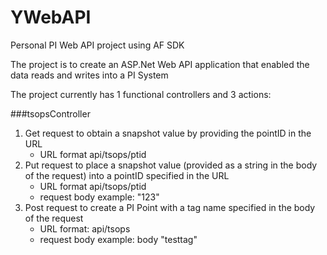 # YWebAPI
Personal PI Web API project using AF SDK

The project is to create an ASP.Net Web API application that enabled the data reads and writes into a PI System

The project currently has 1 functional controllers and 3 actions:

###tsopsController
 1. Get request to obtain a snapshot value by providing the pointID in the URL 
    - URL format api/tsops/ptid
 2. Put request to place a snapshot value (provided as a string in the body of the request) into a pointID specified in the URL
    - URL format api/tsops/ptid
    - request body example: "123"
 3. Post request to create a PI Point with a tag name specified in the body of the request
    - URL format: api/tsops
    - request body example: body "testtag"
        
